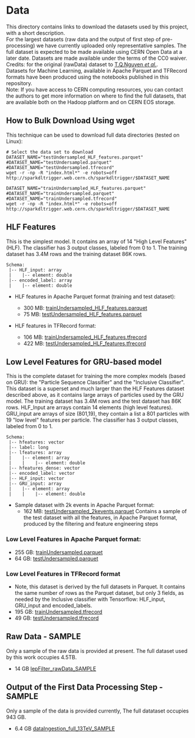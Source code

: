 # Data

This directory contains links to download the datasets used by this project, with a short description.  
For the largest datasets (raw data and the output of first step of pre-processing) we have currently uploaded
only representative samples. The full dataset is expected to be made available using CERN Open Data at a later date.
Datasets are made available under the terms of the CC0 waiver.   
Credits: for the original (rawData) dataset to [T.Q.Nguyen *et al.*](https://arxiv.org/abs/1807.0008).  
Datasets for Machine Learning, available in Apache Parquet and TFRecord formats have been produced using the notebooks published in this repository.  
Note: If you have access to CERN computing resources, you can contact the authors to get
more information on where to find the full datasets, that are available both on the Hadoop platform and on CERN EOS storage.

## How to Bulk Download Using wget
This technique can be used to download full data directories (tested on Linux):
```
# Select the data set to download
DATASET_NAME="testUndersampled_HLF_features.parquet"
#DATASET_NAME="testUndersampled.parquet"
#DATASET_NAME="testUndersampled.tfrecord"
wget -r -np -R "index.html*" -e robots=off http://sparkdltrigger.web.cern.ch/sparkdltrigger/$DATASET_NAME

DATASET_NAME="trainUndersampled_HLF_features.parquet"
#DATASET_NAME="trainUndersampled.parquet"
#DATASET_NAME="trainUndersampled.tfrecord"
wget -r -np -R "index.html*" -e robots=off http://sparkdltrigger.web.cern.ch/sparkdltrigger/$DATASET_NAME
```

## HLF Features 
This is the simplest model. It contains an array of 14 "High Level Features" (HLF). The classifier has 3 output classes, labeled from 0 to 1.
The training dataset has 3.4M rows and the training dataset 86K rows.
```
Schema:
 |-- HLF_input: array 
 |    |-- element: double 
 |-- encoded_label: array 
 |    |-- element: double 
```
- HLF features in Apache Parquet format (training and test dataset):
  - 300 MB: [trainUndersampled_HLF_features.parquet](http://sparkdltrigger.web.cern.ch/sparkdltrigger/trainUndersampled_HLF_features.parquet)
  - 75 MB: [testUndersampled_HLF_features.parquet](http://sparkdltrigger.web.cern.ch/sparkdltrigger/testUndersampled_HLF_features.parquet)

- HLF features in TFRecord format:
  - 106 MB: [trainUndersampled_HLF_features.tfrecord](http://sparkdltrigger.web.cern.ch/sparkdltrigger/trainUndersampled_HLF_features.tfrecord)
  - 422 MB: [testUndersampled_HLF_features.tfrecord](http://sparkdltrigger.web.cern.ch/sparkdltrigger/testUndersampled_HLF_features.tfrecord)

## Low Level Features for GRU-based model
This is the complete dataset for training the more complex models (based on GRU): the "Particle Sequence Classifier"
and the "Inclusive Classifier". This dataset is a superset and much larger than the HLF Features dataset described above,
as it contains large arrays of particles used by the GRU model.
The training dataset has 3.4M rows and the test dataset has 86K rows.
HLF_Input are arrays contain 14 elements (high level features). GRU_input are arrays of size (801,19), they contain a
list a 801 particles with 19 "low level" features per particle.
The classifier has 3 output classes, labeled from 0 to 1.
```
Schema:
 |-- hfeatures: vector
 |-- label: long 
 |-- lfeatures: array
 |    |-- element: array
 |    |    |-- element: double
 |-- hfeatures_dense: vector
 |-- encoded_label: vector 
 |-- HLF_input: vector
 |-- GRU_input: array 
 |    |-- element: array
 |    |    |-- element: double
```
- Sample dataset with 2k events in Apache Parquet format:
  - 162 MB: [testUndersampled_2kevents.parquet](http://sparkdltrigger.web.cern.ch/sparkdltrigger/testUndersampled_2kevents.parquet) Contains a sample of the test dataset with all the features, in Apache Parquet format, produced by the filtering and feature engineering steps

### Low Level Features in Apache Parquet format:
  - 255 GB: [trainUndersampled.parquet](http://sparkdltrigger.web.cern.ch/sparkdltrigger/trainUndersampled.parquet)
  - 64 GB:  [testUndersampled.parquet](http://sparkdltrigger.web.cern.ch/sparkdltrigger/testUndersampled.parquet)

### Low Level Features  in TFRecord format 
  - Note, this dataset is derived by the full datasets in Parquet.
    It contains the same number of rows as the Parquet dataset, but only 3 fields, as needed 
    by the Inclusive classifier with Tensorflow: HLF_input, GRU_input and encoded_labels.
  - 195 GB: [trainUndersampled.tfrecord](http://sparkdltrigger.web.cern.ch/sparkdltrigger/trainUndersampled.tfrecord)
  - 49 GB:  [testUndersampled.tfrecord](http://sparkdltrigger.web.cern.ch/sparkdltrigger/testUndersampled.tfrecord)

## Raw Data - SAMPLE
Only a sample of the raw data is provided at present. The full dataset used by this work occupies 4.5TB.
- 14 GB [lepFilter_rawData_SAMPLE](http://sparkdltrigger.web.cern.ch/sparkdltrigger/lepFilter_rawData_SAMPLE)

## Output of the First Data Processing Step - SAMPLE
Only a sample of the data is provided currently, The full datataset occupies 943 GB.
- 6.4 GB [dataIngestion_full_13TeV_SAMPLE](http://sparkdltrigger.web.cern.ch/sparkdltrigger/dataIngestion_full_13TeV_SAMPLE)
